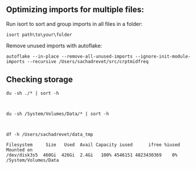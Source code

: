 

## Optimizing imports for multiple files:
 Run isort to sort and group imports in all files in a folder:
```
isort path\to\your\folder
```


Remove unused imports with autoflake:
```
autoflake --in-place --remove-all-unused-imports --ignore-init-module-imports --recursive /Users/sachadrevet/src/crptmidfreq
```



## Checking storage
```
du -sh ./* | sort -h



du -sh /System/Volumes/Data/* | sort -h



df -h /Users/sachadrevet/data_tmp 

Filesystem     Size   Used  Avail Capacity iused      ifree %iused  Mounted on
/dev/disk3s5  460Gi  426Gi  2.4Gi   100% 4546151 4823430369    0%   /System/Volumes/Data
```
